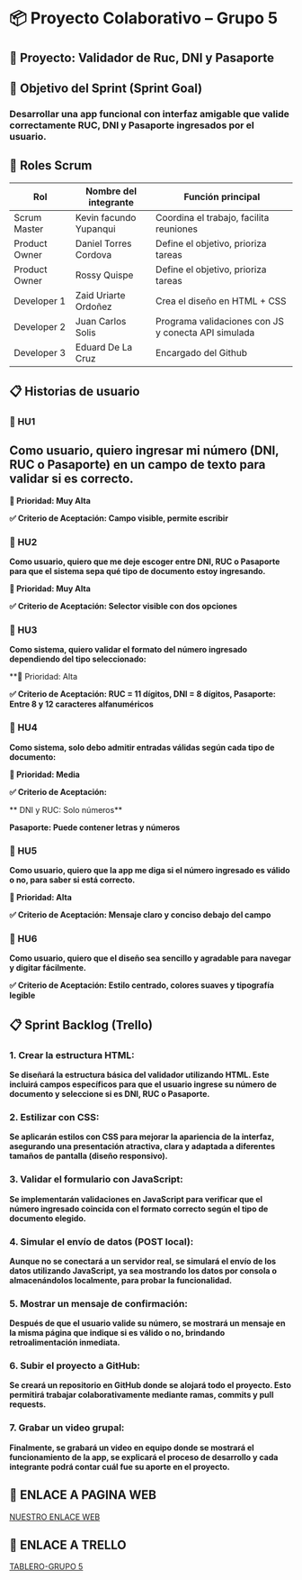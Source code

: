 # 📦 Proyecto Colaborativo – Grupo 5

## 🧪 Proyecto: Validador de Ruc, DNI y Pasaporte

## 🎯 Objetivo del Sprint (Sprint Goal)

### Desarrollar una app funcional con interfaz amigable que valide correctamente RUC, DNI y Pasaporte ingresados por el usuario.

## 👥 Roles Scrum

|  Rol           | Nombre del integrante  | Función principal                                |
|---------------|------------------------|--------------------------------------------------|
| Scrum Master  | Kevin facundo Yupanqui           | Coordina el trabajo, facilita reuniones   |
| Product Owner | Daniel Torres Cordova             | Define el objetivo, prioriza tareas      |
| Product Owner | Rossy Quispe             | Define el objetivo, prioriza tareas      |
| Developer 1   | Zaid Uriarte Ordoñez      | Crea el diseño en HTML + CSS                     |
| Developer 2   | Juan Carlos Solis       | Programa validaciones con JS y conecta API simulada |
| Developer 3   | Eduard De La Cruz        | Encargado del Github                             |

## 📋 Historias de usuario

### 📌 HU1

**Como usuario, quiero ingresar mi número (DNI, RUC o Pasaporte) en un campo de texto para validar si es correcto.**
---

**🔺 Prioridad: Muy Alta**

**✅ Criterio de Aceptación: Campo visible, permite escribir**

### 📌 HU2

**Como usuario, quiero que me deje escoger entre DNI, RUC o Pasaporte para que el sistema sepa qué tipo de documento estoy ingresando.**

**🔺 Prioridad: Muy Alta**

**✅ Criterio de Aceptación: Selector visible con dos opciones**

### 📌 HU3

**Como sistema, quiero validar el formato del número ingresado dependiendo del tipo seleccionado:**

**🔺 Prioridad: Alta

**✅ Criterio de Aceptación: RUC = 11 dígitos, DNI = 8 dígitos, Pasaporte: Entre 8 y 12 caracteres alfanuméricos**

### 📌 HU4

**Como sistema, solo debo admitir entradas válidas según cada tipo de documento:**

**🔺 Prioridad: Media**

**✅ Criterio de Aceptación:**

** DNI y RUC: Solo números**

**Pasaporte: Puede contener letras y números**

### 📌 HU5
**Como usuario, quiero que la app me diga si el número ingresado es válido o no, para saber si está correcto.**

**🔺 Prioridad: Alta**

**✅ Criterio de Aceptación: Mensaje claro y conciso debajo del campo**

### 📌 HU6
**Como usuario, quiero que el diseño sea sencillo y agradable para navegar y digitar fácilmente.**

**✅ Criterio de Aceptación: Estilo centrado, colores suaves y tipografía legible**

## 📋 Sprint Backlog (Trello)

### 1. Crear la estructura HTML:

**Se diseñará la estructura básica del validador utilizando HTML. Este incluirá campos específicos para que el usuario ingrese su número de documento y seleccione si es DNI, RUC o Pasaporte.**

### 2. Estilizar con CSS:

**Se aplicarán estilos con CSS para mejorar la apariencia de la interfaz, asegurando una presentación atractiva, clara y adaptada a diferentes tamaños de pantalla (diseño responsivo).**

### 3. Validar el formulario con JavaScript:

**Se implementarán validaciones en JavaScript para verificar que el número ingresado coincida con el formato correcto según el tipo de documento elegido.**

### 4. Simular el envío de datos (POST local):

**Aunque no se conectará a un servidor real, se simulará el envío de los datos utilizando JavaScript, ya sea mostrando los datos por consola o almacenándolos localmente, para probar la funcionalidad.**

### 5. Mostrar un mensaje de confirmación:

**Después de que el usuario valide su número, se mostrará un mensaje en la misma página que indique si es válido o no, brindando retroalimentación inmediata.**

### 6. Subir el proyecto a GitHub:

**Se creará un repositorio en GitHub donde se alojará todo el proyecto. Esto permitirá trabajar colaborativamente mediante ramas, commits y pull requests.**

### 7. Grabar un video grupal:

**Finalmente, se grabará un video en equipo donde se mostrará el funcionamiento de la app, se explicará el proceso de desarrollo y cada integrante podrá contar cuál fue su aporte en el proyecto.**

## 📢 ENLACE A PAGINA WEB

[NUESTRO ENLACE WEB](https://rossyirene.github.io/proyecto-colaborativo-grupo5/)

## 🔑 ENLACE A TRELLO

[TABLERO-GRUPO 5](https://trello.com/b/RTosxLZx/proyecto-validacion-de-dni)






